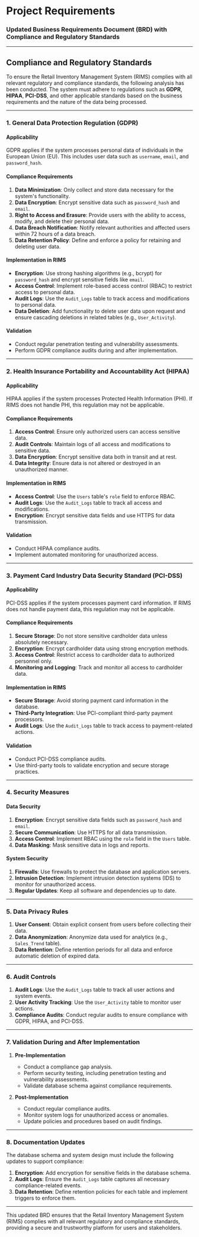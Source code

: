 # Project Requirements

### Updated Business Requirements Document (BRD) with Compliance and Regulatory Standards

---

## **Compliance and Regulatory Standards**

To ensure the Retail Inventory Management System (RIMS) complies with all relevant regulatory and compliance standards, the following analysis has been conducted. The system must adhere to regulations such as **GDPR**, **HIPAA**, **PCI-DSS**, and other applicable standards based on the business requirements and the nature of the data being processed.

---

### **1. General Data Protection Regulation (GDPR)**

#### **Applicability**
GDPR applies if the system processes personal data of individuals in the European Union (EU). This includes user data such as `username`, `email`, and `password_hash`.

#### **Compliance Requirements**
1. **Data Minimization**: Only collect and store data necessary for the system's functionality.
2. **Data Encryption**: Encrypt sensitive data such as `password_hash` and `email`.
3. **Right to Access and Erasure**: Provide users with the ability to access, modify, and delete their personal data.
4. **Data Breach Notification**: Notify relevant authorities and affected users within 72 hours of a data breach.
5. **Data Retention Policy**: Define and enforce a policy for retaining and deleting user data.

#### **Implementation in RIMS**
- **Encryption**: Use strong hashing algorithms (e.g., bcrypt) for `password_hash` and encrypt sensitive fields like `email`.
- **Access Control**: Implement role-based access control (RBAC) to restrict access to personal data.
- **Audit Logs**: Use the `Audit_Logs` table to track access and modifications to personal data.
- **Data Deletion**: Add functionality to delete user data upon request and ensure cascading deletions in related tables (e.g., `User_Activity`).

#### **Validation**
- Conduct regular penetration testing and vulnerability assessments.
- Perform GDPR compliance audits during and after implementation.

---

### **2. Health Insurance Portability and Accountability Act (HIPAA)**

#### **Applicability**
HIPAA applies if the system processes Protected Health Information (PHI). If RIMS does not handle PHI, this regulation may not be applicable.

#### **Compliance Requirements**
1. **Access Control**: Ensure only authorized users can access sensitive data.
2. **Audit Controls**: Maintain logs of all access and modifications to sensitive data.
3. **Data Encryption**: Encrypt sensitive data both in transit and at rest.
4. **Data Integrity**: Ensure data is not altered or destroyed in an unauthorized manner.

#### **Implementation in RIMS**
- **Access Control**: Use the `Users` table's `role` field to enforce RBAC.
- **Audit Logs**: Use the `Audit_Logs` table to track all access and modifications.
- **Encryption**: Encrypt sensitive data fields and use HTTPS for data transmission.

#### **Validation**
- Conduct HIPAA compliance audits.
- Implement automated monitoring for unauthorized access.

---

### **3. Payment Card Industry Data Security Standard (PCI-DSS)**

#### **Applicability**
PCI-DSS applies if the system processes payment card information. If RIMS does not handle payment data, this regulation may not be applicable.

#### **Compliance Requirements**
1. **Secure Storage**: Do not store sensitive cardholder data unless absolutely necessary.
2. **Encryption**: Encrypt cardholder data using strong encryption methods.
3. **Access Control**: Restrict access to cardholder data to authorized personnel only.
4. **Monitoring and Logging**: Track and monitor all access to cardholder data.

#### **Implementation in RIMS**
- **Secure Storage**: Avoid storing payment card information in the database.
- **Third-Party Integration**: Use PCI-compliant third-party payment processors.
- **Audit Logs**: Use the `Audit_Logs` table to track access to payment-related actions.

#### **Validation**
- Conduct PCI-DSS compliance audits.
- Use third-party tools to validate encryption and secure storage practices.

---

### **4. Security Measures**

#### **Data Security**
1. **Encryption**: Encrypt sensitive data fields such as `password_hash` and `email`.
2. **Secure Communication**: Use HTTPS for all data transmission.
3. **Access Control**: Implement RBAC using the `role` field in the `Users` table.
4. **Data Masking**: Mask sensitive data in logs and reports.

#### **System Security**
1. **Firewalls**: Use firewalls to protect the database and application servers.
2. **Intrusion Detection**: Implement intrusion detection systems (IDS) to monitor for unauthorized access.
3. **Regular Updates**: Keep all software and dependencies up to date.

---

### **5. Data Privacy Rules**

1. **User Consent**: Obtain explicit consent from users before collecting their data.
2. **Data Anonymization**: Anonymize data used for analytics (e.g., `Sales_Trend` table).
3. **Data Retention**: Define retention periods for all data and enforce automatic deletion of expired data.

---

### **6. Audit Controls**

1. **Audit Logs**: Use the `Audit_Logs` table to track all user actions and system events.
2. **User Activity Tracking**: Use the `User_Activity` table to monitor user actions.
3. **Compliance Audits**: Conduct regular audits to ensure compliance with GDPR, HIPAA, and PCI-DSS.

---

### **7. Validation During and After Implementation**

1. **Pre-Implementation**
   - Conduct a compliance gap analysis.
   - Perform security testing, including penetration testing and vulnerability assessments.
   - Validate database schema against compliance requirements.

2. **Post-Implementation**
   - Conduct regular compliance audits.
   - Monitor system logs for unauthorized access or anomalies.
   - Update policies and procedures based on audit findings.

---

### **8. Documentation Updates**

The database schema and system design must include the following updates to support compliance:
1. **Encryption**: Add encryption for sensitive fields in the database schema.
2. **Audit Logs**: Ensure the `Audit_Logs` table captures all necessary compliance-related events.
3. **Data Retention**: Define retention policies for each table and implement triggers to enforce them.

---

This updated BRD ensures that the Retail Inventory Management System (RIMS) complies with all relevant regulatory and compliance standards, providing a secure and trustworthy platform for users and stakeholders.